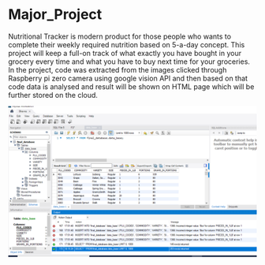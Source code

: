 # Major_Project
Nutritional Tracker is modern product for those people who wants to complete their weekly required nutrition based on 5-a-day concept. This project will keep a full-on track of what exactly you have bought in your grocery every time and what you have to buy next time for your groceries.  In the project, code was extracted from the images clicked through Raspberry pi zero camera using google vision API and then based on that code data is analysed and result will be shown on HTML page which will be further stored on the cloud.

![](images/Inserting%20Database%20into%20MySQLWorkBench.PNG)
